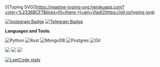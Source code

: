 





[![Typing SVG](https://readme-typing-svg.herokuapp.com?color=%2336BCF7&lines=Hi+there,+I+am+Vlad!](https://git.io/typing-svg)

[![Instagram Badge](https://img.shields.io/badge/-Instagram-e4405f?style=flat-square&logo=Instagram&logoColor=white)](https://instagram.com/biggvladik/)
[![Telegram Badge](https://img.shields.io/badge/-Telegram-0088cc?style=flat-square&logo=Telegram&logoColor=white)](https://t.me/biggvladik)






**Languages and Tools:** 


![Python](https://img.shields.io/badge/python-3670A0?style=for-the-badge&logo=python&logoColor=ffdd54)
![Rust](https://img.shields.io/badge/rust-%23000000.svg?style=for-the-badge&logo=rust&logoColor=white)
![MongoDB](https://img.shields.io/badge/MongoDB-%234ea94b.svg?style=for-the-badge&logo=mongodb&logoColor=white)
![Postgres](https://img.shields.io/badge/postgres-%23316192.svg?style=for-the-badge&logo=postgresql&logoColor=white)
![Git](https://img.shields.io/badge/git-%23F05033.svg?style=for-the-badge&logo=git&logoColor=white)



![](https://github-profile-summary-cards.vercel.app/api/cards/profile-details?username=biggvladik&theme=solarized_dark)
![](https://github-profile-summary-cards.vercel.app/api/cards/stats?username=biggvladik&theme=solarized_dark) ![](https://github-profile-summary-cards.vercel.app/api/cards/most-commit-language?username=biggvladik&theme=solarized_dark)

[![LeetCode stats](https://leetcode-stats-six.vercel.app/api?username=biggvladik&theme=dark)](https://leetcode.com/biggvladik/)
